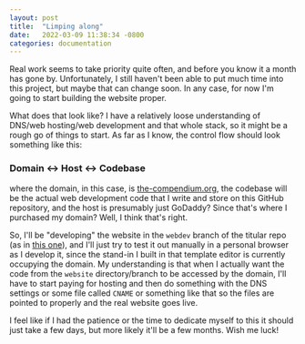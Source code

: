 ```yaml
---
layout: post
title:  "Limping along"
date:   2022-03-09 11:38:34 -0800
categories: documentation
---
```


Real work seems to take priority quite often, and before you know it a month has gone by. Unfortunately,
I still haven't been able to put much time into this project, but maybe that can change soon. In any
case, for now I'm going to start building the website proper. 

What does that look like? I have a relatively loose understanding of DNS/web hosting/web development and
that whole stack, so it might be a rough go of things to start. As far as I know, the control flow should
look something like this: 

### Domain &harr; Host &harr; Codebase

where the domain, in this case, is [the-compendium.org](https://the-compendium.org), the codebase will
be the actual web development code that I write and store on this GitHub repository, and the host is
presumably just GoDaddy? Since that's where I purchased my domain? Well, I think that's right. 

So, I'll be "developing" the website in the `webdev` branch of the titular repo (as in 
[this one](https://github.com/adam-paul/compendia)), and I'll just try to test it out manually in a 
personal browser as I develop it, since the stand-in I built in that template editor is currently 
occupying the domain. My understanding is that when I actually want the code from the `website` 
directory/branch to be accessed by the domain, I'll have to start paying for hosting and then do 
something with the DNS settings or some file called `CNAME` or something like that so the files 
are pointed to properly and the real website goes live. 

I feel like if I had the patience or the time to dedicate myself to this it should just take a few
days, but more likely it'll be a few months. Wish me luck! 
